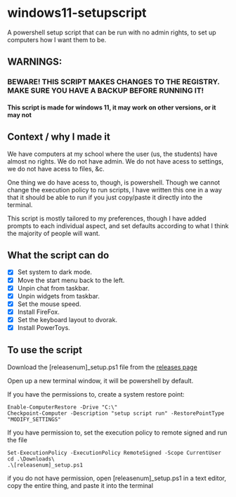 # windows11-setupscript
A powershell setup script that can be run with no admin rights, to set up computers how I want them to be.

## WARNINGS:

### BEWARE! THIS SCRIPT MAKES CHANGES TO THE REGISTRY. MAKE SURE YOU HAVE A BACKUP BEFORE RUNNING IT!

#### This script is made for windows 11, it may work on other versions, or it may not

## Context / why I made it

We have computers at my school where the user (us, the students) have almost no rights. We do not have admin. We do not have acess to settings, we do not have acess to files, &c.

One thing we do have acess to, though, is powershell. Though we cannot change the execution policy to run scripts, I have written this one in a way that it should be able to run if you just copy/paste it directly into the terminal.

This script is mostly tailored to my preferences, though I have added prompts to each individual aspect, and set defaults according to what I think the majority of people will want.

## What the script can do

- [x] Set system to dark mode.
- [x] Move the start menu back to the left.
- [x] Unpin chat from taskbar.
- [x] Unpin widgets from taskbar.
- [x] Set the mouse speed.
- [x] Install FireFox.
- [x] Set the keyboard layout to dvorak.
- [x] Install PowerToys.

## To use the script

Download the \[releasenum\]\_setup.ps1 file from the [releases page](https://github.com/starchyunderscore/windows11-setupscript/releases)

Open up a new terminal window, it will be powershell by default.

If you have the permissions to, create a system restore point:

```
Enable-ComputerRestore -Drive "C:\"
Checkpoint-Computer -Description "setup script run" -RestorePointType "MODIFY_SETTINGS"
```

If you have permission to, set the execution policy to remote signed and run the file

```
Set-ExecutionPolicy -ExecutionPolicy RemoteSigned -Scope CurrentUser
cd .\Downloads\
.\[releasenum]_setup.ps1
```

if you do not have permission, open \[releasenum\]\_setup.ps1 in a text editor, copy the entire thing, and paste it into the terminal

